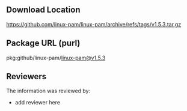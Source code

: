 ## Download Location

https://github.com/linux-pam/linux-pam/archive/refs/tags/v1.5.3.tar.gz

## Package URL (purl)

pkg:github/linux-pam/linux-pam@v1.5.3

## Reviewers

The information was reviewed by:

* add reviewer here
